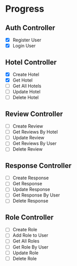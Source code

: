 # Progress

## Auth Controller
- [x] Register User
- [x] Login User

## Hotel Controller
- [x] Create Hotel
- [x] Get Hotel
- [ ] Get All Hotels
- [ ] Update Hotel
- [ ] Delete Hotel

## Review Controller
- [ ] Create Review
- [ ] Get Reviews By Hotel
- [ ] Update Review
- [ ] Get Reviews By User
- [ ] Delete Review

## Response Controller
- [ ] Create Response
- [ ] Get Response
- [ ] Update Response
- [ ] Get Response By User
- [ ] Delete Response

## Role Controller
- [ ] Create Role
- [ ] Add Role to User
- [ ] Get All Roles
- [ ] Get Role By User
- [ ] Update Role
- [ ] Delete Role
